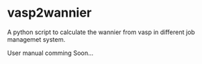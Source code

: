 # vasp2wannier

A python script to calculate the wannier from vasp in different job managemet system.

User manual comming Soon...
